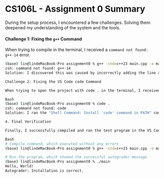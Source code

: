 # CS106L - Assignment 0 Summary



During the setup process, I encountered a few challenges. Solving them deepened my understanding of the system and the tools.

#### Challenge 1: Fixing the `g++` Command

When trying to compile in the terminal, I received a `command not found: g++-14` error.

```bash
(base) lin@lindeMacBook-Pro assignment0 % g++ -std=c++23 main.cpp -o main
zsh: command not found: g++-14
Solution: I discovered this was caused by incorrectly adding the line alias g++="g++-14" to my ~/.zshrc file. I opened the file using the open ~/.zshrc command, deleted the incorrect line, and restarted my terminal, which resolved the issue.

Challenge 2: Fixing the VS Code code Command

When trying to open the project with code . in the terminal, I received a command not found: code error.

Bash
(base) lin@lindeMacBook-Pro assignment0 % code .
zsh: command not found: code
Solution: I ran the "Shell Command: Install 'code' command in PATH" command from the VS Code Command Palette (Cmd + Shift + P), which successfully installed the code command into the system PATH.

4. Final Verification

Finally, I successfully compiled and ran the test program in the VS Code integrated terminal, confirming that the entire environment was configured correctly.

Bash
# Compile command, which executed without any errors
(base) lin@lindeMacBook-Pro assignment0 % g++ -std=c++23 main.cpp -o main

# Run the program, which showed the successful autograder message
(base) lin@lindeMacBook-Pro assignment0 % ./main
Hello, World!
Autograder: Installation is correct.
